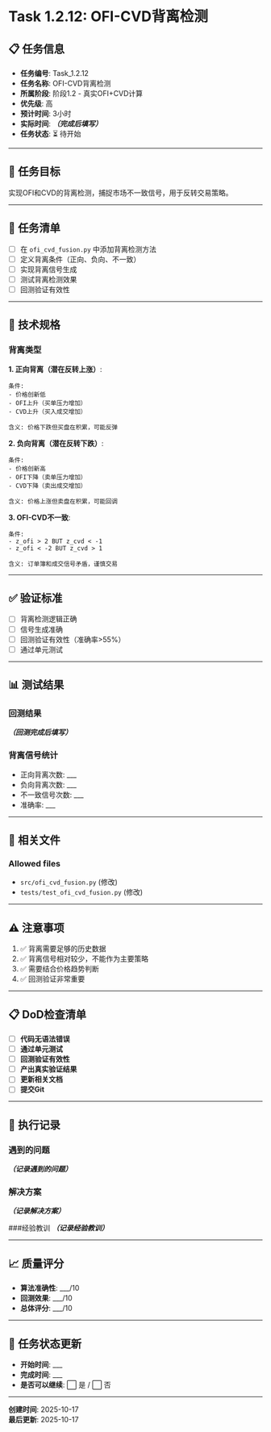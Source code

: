 # Task 1.2.12: OFI-CVD背离检测

## 📋 任务信息

- **任务编号**: Task_1.2.12
- **任务名称**: OFI-CVD背离检测
- **所属阶段**: 阶段1.2 - 真实OFI+CVD计算
- **优先级**: 高
- **预计时间**: 3小时
- **实际时间**: ___（完成后填写）___
- **任务状态**: ⏳ 待开始

---

## 🎯 任务目标

实现OFI和CVD的背离检测，捕捉市场不一致信号，用于反转交易策略。

---

## 📝 任务清单

- [ ] 在 `ofi_cvd_fusion.py` 中添加背离检测方法
- [ ] 定义背离条件（正向、负向、不一致）
- [ ] 实现背离信号生成
- [ ] 测试背离检测效果
- [ ] 回测验证有效性

---

## 🔧 技术规格

### 背离类型

**1. 正向背离（潜在反转上涨）**:
```
条件:
- 价格创新低
- OFI上升（买单压力增加）
- CVD上升（买入成交增加）

含义: 价格下跌但买盘在积累，可能反弹
```

**2. 负向背离（潜在反转下跌）**:
```
条件:
- 价格创新高
- OFI下降（卖单压力增加）
- CVD下降（卖出成交增加）

含义: 价格上涨但卖盘在积累，可能回调
```

**3. OFI-CVD不一致**:
```
条件:
- z_ofi > 2 BUT z_cvd < -1
- z_ofi < -2 BUT z_cvd > 1

含义: 订单簿和成交信号矛盾，谨慎交易
```

---

## ✅ 验证标准

- [ ] 背离检测逻辑正确
- [ ] 信号生成准确
- [ ] 回测验证有效性（准确率>55%）
- [ ] 通过单元测试

---

## 📊 测试结果

### 回测结果
___（回测完成后填写）___

### 背离信号统计
- 正向背离次数: ___
- 负向背离次数: ___
- 不一致信号次数: ___
- 准确率: ___

---

## 🔗 相关文件

### Allowed files
- `src/ofi_cvd_fusion.py` (修改)
- `tests/test_ofi_cvd_fusion.py` (修改)

---

## ⚠️ 注意事项

1. ✅ 背离需要足够的历史数据
2. ✅ 背离信号相对较少，不能作为主要策略
3. ✅ 需要结合价格趋势判断
4. ✅ 回测验证非常重要

---

## 📋 DoD检查清单

- [ ] **代码无语法错误**
- [ ] **通过单元测试**
- [ ] **回测验证有效性**
- [ ] **产出真实验证结果**
- [ ] **更新相关文档**
- [ ] **提交Git**

---

## 📝 执行记录

### 遇到的问题
___（记录遇到的问题）___

### 解决方案
___（记录解决方案）___

###经验教训
___（记录经验教训）___

---

## 📈 质量评分

- **算法准确性**: ___/10
- **回测效果**: ___/10
- **总体评分**: ___/10

---

## 🔄 任务状态更新

- **开始时间**: ___
- **完成时间**: ___
- **是否可以继续**: ⬜ 是 / ⬜ 否

---

**创建时间**: 2025-10-17  
**最后更新**: 2025-10-17

